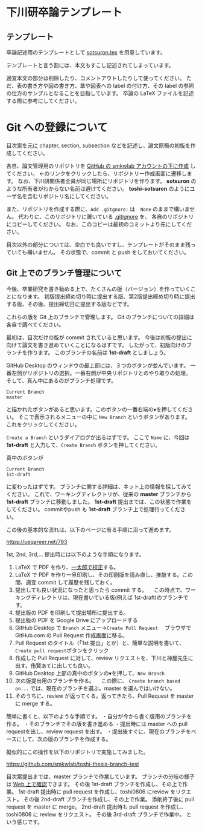 # 下川研卒論テンプレート

## テンプレート

卒論記述用のテンプレートとして [sotsuron.tex](sotsuron.tex) を用意しています。

テンプレートと言う割には、本文もすこし記述されてしまっています。

適宜本文の部分は削除したり、コメントアウトしたりして使ってください。
ただ、表の書き方や図の書き方、章や図表への label の付け方、その label の参照の仕方のサンプルとなることを目指しています。
卒論の LaTeX ファイルを記述する際に参考にしてください。

# Git への登録について

目次案を元に chapter, section, subsection などを記述し、論文原稿の初版を作成してください。

各自、論文管理用のリポジトリを 
[GitHub の smkwlab アカウントの下に作成](https://github.com/organizations/smkwlab/repositories/new)
してください。
←のリンクをクリックしたら、リポジトリー作成画面に遷移します。
なお、下川研関係者全員が同じ場所にリポジトリを作ります。
**sotsuron** のような所有者がわからない名前は避けてください。 
**toshi-sotsuron** のようにユーザ名を含むリポジトリ名にしてください。

また、リポジトリを作成する際に、`Add .gitgnore:` は　`None` のままで構いません。
代わりに、このリポジトリに置いている [.gitignore](.gitignore) を、
各自のリポジトリにコピーしてください。
なお、このコピーは最初のコミットより先にしてください。

目次以外の部分については、空白でも良いですし、テンプレートがそのまま残っていても構いません。
その状態で、commit と push をしておいてください。

## Git 上でのブランチ管理について

今後、卒業研究を書き勧める上で、たくさんの版（バージョン）を作っていくことになります。
初版提出締め切り時に提出する版、第2版提出締め切り時に提出する版、その後、提出締切日に提出する版などです。

これらの版を Git 上のブランチで管理します。
Git のブランチについての詳細は各自で調べてください。

最初は、目次だけの版が commit されていると思います。
今後は初版の提出に向けて論文を書き進めていくことになるはずです。
したがって、初版向けのブランチを作ります。
このブランチの名前は **1st-draft** としましょう。

GitHub Desktop のウィンドウの最上部には、３つのボタンが並んでいます。
一番左側がリポジトリの選択。一番右側が中央リポジトリとのやり取りの処理。
そして、真ん中にあるのがブランチ処理です。

```
Current Branch
master
```

と描かれたボタンがあると思います。このボタンの一番右端の``▼``を押してください。
そこで表示されるメニューの中に ``New Branch`` というボタンがあります。
これをクリックしてください。

`Create a Branch` というダイアログが出るはずです。
ここで `Name` に、今回は
**1st-draft** と入力して、``Create Branch`` ボタンを押してください。

真中のボタンが

```
Current Branch
1st-draft
```

に変わったはずです。
ブランチに関する詳細は、ネット上の情報を探してみてください。
これで、ワーキングディレクトリが、従来の **master** ブランチから
**1st-draft** ブランチに移動しました。
**1st-draft** 提出までは、この状態で作業をしてください。
commitやpush も **1st-draft** ブランチ上で処理行ってくださ
い。

この後の基本的な流れは、以下のページに有る手順に沿って進めます。

https://ueqareer.net/793

1st, 2nd, 3rd,... 提出時には以下のような手順になります。

1. LaTeX で PDF を作り、[一太郎で校正](README-ichitaro.md)する。
2. LaTeX で PDF を作り一旦印刷し、その印刷版を読み直し、推敲する。この間、適宜 commit して履歴を残しておく。
3. 提出しても良い状況になったと思ったら commit する。
　この時点で、ワーキングディレクトリは、現在書いている版(例えば 1st-draft)のブランチです。
4. 提出版の PDF を印刷して提出場所に提出する。
5. 提出版の PDF を Google Drive にアップロードする
6. GitHub Desktop で ``Branch`` メニュー→``Create Pull Request``
　ブラウザで GitHub.com の Pull Request 作成画面に移る。
7. Pull Request のタイトル（「1st 提出」とか）と、簡単な説明を書いて、``Create pull request``ボタンをクリック
8. 作成した Pull Request に対して、review リクエストを、下川と神屋先生に出す。侑賢あてに出しても良い。
8. GitHub Desktop 上部の真中のボタンの``▼``を押して、``New Branch``
9. 次の版提出用のブランチを作る。
　この際に、 ``Create branch based on...`` では、現在のブランチを選ぶ。master を選んではいけない。
10. そのうちに、review が返ってくる。返ってきたら、Pull Request を master に merge する。


簡単に書くと、以下のような手順です。
・自分が今から書く版用のブランチを作る。
・そのブランチでその版を書き進める
・提出時には master への pull requestを出し、review request を出す。
・提出後すぐに、現在のブランチをベースにして、次の版のブランチを作成する。

擬似的にこの操作を以下のリポジトリで実施してみました。

 https://github.com/smkwlab/toshi-thesis-branch-test

目次案提出までは、master ブランチで作業しています。
ブランチの分岐の様子は [Web 上で確認](https://github.com/smkwlab/toshi-thesis-branch-test/network)できます。
その後 1st-draft ブランチを作成し、その上で作業。
1st-draft 提出時に pull request を作成し、toshi0806 にreview をリクエスト。
その後 2nd-draft ブランチを作成し、その上で作業。
添削終了後に pull request を master に merge。
2nd-draft 提出時も pull request を作成し、toshi0806 に review をリクエスト。
その後 3rd-draft ブランチで作業中。
という感じです。
